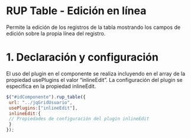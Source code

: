 # RUP Table - Edición en línea

Permite la edición de los registros de la tabla mostrando los campos de edición sobre la propia línea del registro.

# 1. Declaración y configuración

El uso del plugin en el componente se realiza incluyendo en el array de la propiedad usePlugins el valor “inlineEdit”. La configuración del plugin se especifica en la propiedad inlineEdit.

 ```js
$("#idComponente").rup_table({
  url: "../jqGridUsuario",
  usePlugins:["inlineEdit"],
  inlineEdit:{
  // Propiedades de configuración del plugin inlineEdit
  }
});
```
